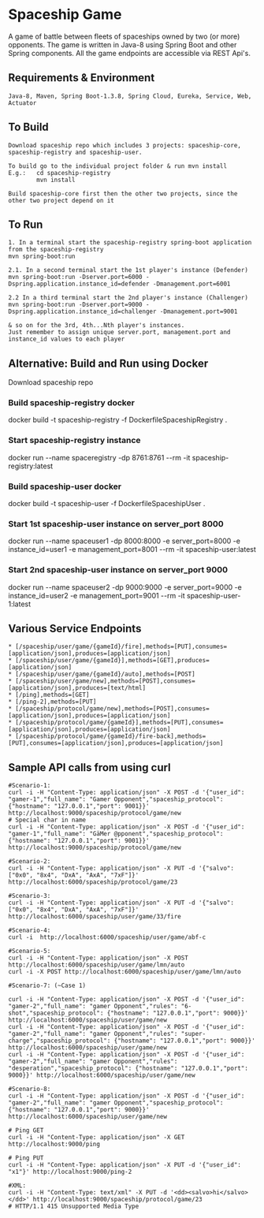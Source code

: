 # Spaceship Game
A game of battle between fleets of spaceships owned by two (or more) opponents. 
The game is written in Java-8 using Spring Boot and other Spring components. 
All the game endpoints are accessible via REST Api's.

## Requirements & Environment
	Java-8, Maven, Spring Boot-1.3.8, Spring Cloud, Eureka, Service, Web, Actuator  

## To Build
	Download spaceship repo which includes 3 projects: spaceship-core, spaceship-registry and spaceship-user. 
	
	To build go to the individual project folder & run mvn install
	E.g.:	cd spaceship-registry
			mvn install

	Build spaceship-core first then the other two projects, since the other two project depend on it	

## To Run

	1. In a terminal start the spaceship-registry spring-boot application from the spaceship-registry
	mvn spring-boot:run
	
	2.1. In a second terminal start the 1st player's instance (Defender)
	mvn spring-boot:run -Dserver.port=6000 -Dspring.application.instance_id=defender -Dmanagement.port=6001
	
	2.2 In a third terminal start the 2nd player's instance (Challenger)
	mvn spring-boot:run -Dserver.port=9000 -Dspring.application.instance_id=challenger -Dmanagement.port=9001
	
	& so on for the 3rd, 4th...Nth player's instances. 
	Just remember to assign unique server.port, management.port and instance_id values to each player

## Alternative: Build and Run using Docker
Download spaceship repo

### Build spaceship-registry docker
docker build -t spaceship-registry -f DockerfileSpaceshipRegistry .

### Start spaceship-registry instance
docker run --name spaceregistry -dp 8761:8761 --rm -it spaceship-registry:latest

### Build spaceship-user docker
docker build -t spaceship-user -f DockerfileSpaceshipUser .
### Start 1st spaceship-user instance on server_port 8000
docker run --name spaceuser1 -dp 8000:8000 -e server_port=8000 -e instance_id=user1 -e management_port=8001 --rm -it spaceship-user:latest

### Start 2nd spaceship-user instance on server_port 9000 
docker run --name spaceuser2 -dp 9000:9000 -e server_port=9000 -e instance_id=user2 -e management_port=9001 --rm -it spaceship-user-1:latest

## Various Service Endpoints

	* [/spaceship/user/game/{gameId}/fire],methods=[PUT],consumes=[application/json],produces=[application/json]
	* [/spaceship/user/game/{gameId}],methods=[GET],produces=[application/json]
	* [/spaceship/user/game/{gameId}/auto],methods=[POST]
	* [/spaceship/user/game/new],methods=[POST],consumes=[application/json],produces=[text/html]
	* [/ping],methods=[GET]
	* [/ping-2],methods=[PUT]
	* [/spaceship/protocol/game/new],methods=[POST],consumes=[application/json],produces=[application/json]
	* [/spaceship/protocol/game/{gameId}],methods=[PUT],consumes=[application/json],produces=[application/json]
	* [/spaceship/protocol/game/{gameId}/fire-back],methods=[PUT],consumes=[application/json],produces=[application/json]

 ## Sample API calls from using curl
 
	#Scenario-1:
	curl -i -H "Content-Type: application/json" -X POST -d '{"user_id": "gamer-1","full_name": "Gamer Opponent","spaceship_protocol": {"hostname": "127.0.0.1","port": 9001}}' http://localhost:9000/spaceship/protocol/game/new
	# Special char in name
	curl -i -H "Content-Type: application/json" -X POST -d '{"user_id": "gamer-1","full_name": "GäMer @pponent","spaceship_protocol": {"hostname": "127.0.0.1","port": 9001}}' http://localhost:9000/spaceship/protocol/game/new
	
	#Scenario-2:
	curl -i -H "Content-Type: application/json" -X PUT -d '{"salvo": ["0x0", "8x4", "DxA", "AxA", "7xF"]}' http://localhost:6000/spaceship/protocol/game/23
	
	#Scenario-3:
	curl -i -H "Content-Type: application/json" -X PUT -d '{"salvo": ["0x0", "8x4", "DxA", "AxA", "7xF"]}' http://localhost:6000/spaceship/user/game/33/fire
	
	#Scenario-4:
	curl -i  http://localhost:6000/spaceship/user/game/abf-c
	
	#Scenario-5:
	curl -i -H "Content-Type: application/json" -X POST http://localhost:6000/spaceship/user/game/lmn/auto
	curl -i -X POST http://localhost:6000/spaceship/user/game/lmn/auto
	
	#Scenario-7: (~Case 1)
	
	curl -i -H "Content-Type: application/json" -X POST -d '{"user_id": "gamer-2","full_name": "gamer Opponent","rules": "6-shot","spaceship_protocol": {"hostname": "127.0.0.1","port": 9000}}' http://localhost:6000/spaceship/user/game/new
	curl -i -H "Content-Type: application/json" -X POST -d '{"user_id": "gamer-2","full_name": "gamer Opponent","rules": "super-charge","spaceship_protocol": {"hostname": "127.0.0.1","port": 9000}}' http://localhost:6000/spaceship/user/game/new
	curl -i -H "Content-Type: application/json" -X POST -d '{"user_id": "gamer-2","full_name": "gamer Opponent","rules": "desperation","spaceship_protocol": {"hostname": "127.0.0.1","port": 9000}}' http://localhost:6000/spaceship/user/game/new
	
	#Scenario-8:
	curl -i -H "Content-Type: application/json" -X POST -d '{"user_id": "gamer-2","full_name": "gamer Opponent","spaceship_protocol": {"hostname": "127.0.0.1","port": 9000}}' http://localhost:6000/spaceship/user/game/new
	
	# Ping GET
	curl -i -H "Content-Type: application/json" -X GET http://localhost:9000/ping
	
	# Ping PUT
	curl -i -H "Content-Type: application/json" -X PUT -d '{"user_id": "x1"}' http://localhost:9000/ping-2
	
	#XML:
	curl -i -H "Content-Type: text/xml" -X PUT -d '<dd><salvo>hi</salvo></dd>' http://localhost:9000/spaceship/protocol/game/23
	# HTTP/1.1 415 Unsupported Media Type
		 	